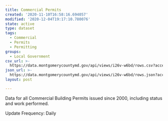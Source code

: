 ```yaml
---
title: Commercial Permits
created: '2020-11-10T16:58:16.694057'
modified: '2020-12-04T19:17:10.780076'
state: active
type: dataset
tags:
  - Commercial
  - Permits
  - Permitting
groups:
  - Local Government
csv_url: >-
  https://data.montgomerycountymd.gov/api/views/i26v-w6bd/rows.csv?accessType=DOWNLOAD
json_url: >-
  https://data.montgomerycountymd.gov/api/views/i26v-w6bd/rows.json?accessType=DOWNLOAD
layout: post

---
```

Data for all Commercial Building Permits issued since 2000, including status and work performed.

Update Frequency:  Daily
